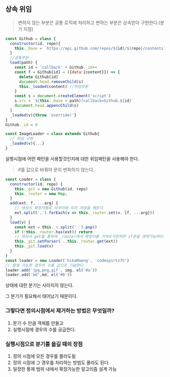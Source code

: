 ## 상속 위임

> 변하지 않는 부분은 공통 로직에 처리하고 변하는 부분은 상속받아 구현한다.(분기 지점)

```js
const Github = class {
  constructor(id, repo){
    this._base = `https://api.github.com/repos/${id}/${repo}/contents`
  }
  //공통부분
  load(path) {
    const id = 'callback' + Github._id++
    const f = Github[id] = ({data:{content}}) => {
      delete Github[id]
      document.head.removeChild(s)
      this._loaded(content) //위임부분
    }
    const s = document.createElement('script')
    s.src = `${this._base + path}?callback=Github.${id}`
    document.head.appencChild(s)
  }
  _loaded(v){throw 'override!'}
}
Github._id = 0

const ImageLoader = class extends Github{
  // 위임 구현
  _loaded(v){...}
}
```

실행시점에 어떤 패턴을 사용할것인지에 대한 위임패턴을 사용해야 한다.

>  if를 값으로 바꿔야 문이 변화하지 않는다.

```js
const Loader = class { 
  constructor(id, repo) { 
    this._git = new Github(id, repo) 
    this._router = new Map; 
  } 
  add(ext, f, ...arg) { 
	// 생성시 확장자별로 라우터에 미리 저장을 해둔다.
    ext.split(',').forEach(v => this._router.set(v, [f, ...arg]))
  } 
  load(v) { 
    const ext = this._v.split('.').pop()
    if (!this._router.has(ext)) return
    // 따라서 get을 통하여 _router에서 확장자를 가져오기만하면 if문을 생략가능하다.
    this._git.setParser(...this._router.get(ext))
    this._git.load(v)
  } 
}
const loader = new Loader('hikaMaeng', 'codespirtz75')
// 발생 가능한 경우의 수를 값으로 기술한다.
loader.add('jpg,png,gif', img, el('#a'))
loader.add('md',md, el('#b'))
```





상태에 대한 분기는 사라지지 않는다.

그 분기가 필요해서 태어났기 때문이다.

### 그렇다면 정의시점에서 제거하는 방법은 무엇일까?

1. 분기 수 만큼 객체를 만들고
2. 실행시점에 경우의 수를 공급한다.

### 실행시점으로 분기를 옮길 때의 장점

1. 정의 시점에 모든 경우를 몰라도됨
2. 정의 시점에 그 경우를 처리하는 방법도 몰라도 된다.
3. 일정한 통제 범위 내에서 확장가능한 알고리즘 설계 가능